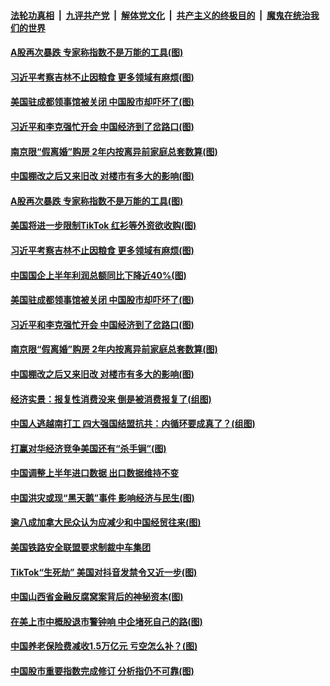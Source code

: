 ####  [法轮功真相](../../../../basic/blob/master/README.md?t=07251502) &nbsp;|&nbsp; [九评共产党](../../../../9ping.md/blob/master/README.md?t=07251502) &nbsp;|&nbsp; [解体党文化](../../../../jtdwh.md/blob/master/README.md?t=07251502)  &nbsp;|&nbsp; [共产主义的终极目的](../../../../gczydzjmd.md/blob/master/README.md?t=07251502) &nbsp;|&nbsp; [魔鬼在统治我们的世界](../../../../mgztzwmdsj.md/blob/master/README.md?t=07251502) 

#### [A股再次暴跌 专家称指数不是万能的工具(图)](../pages/p5/940805.md?t=07251502) 

#### [习近平考察吉林不止因粮食 更多领域有麻烦(图)](../pages/p5/940764.md?t=07251502) 

#### [美国驻成都领事馆被关闭 中国股市却吓坏了(图)](../pages/p5/940739.md?t=07251502) 

#### [习近平和李克强忙开会 中国经济到了岔路口(图)](../pages/p5/940634.md?t=07251502) 

#### [南京限“假离婚”购房 2年内按离异前家庭总套数算(图)](../pages/p5/940662.md?t=07251502) 

#### [中国棚改之后又来旧改 对楼市有多大的影响(图)](../pages/p5/940650.md?t=07251502) 

#### [A股再次暴跌 专家称指数不是万能的工具(图)](../pages/p5/940805.md?t=07251502) 

#### [美国将进一步限制TikTok 红衫等外资欲收购(图)](../pages/p5/940765.md?t=07251502) 

#### [习近平考察吉林不止因粮食 更多领域有麻烦(图)](../pages/p5/940764.md?t=07251502) 

#### [中国国企上半年利润总额同比下降近40%(图)](../pages/p5/940754.md?t=07251502) 

#### [美国驻成都领事馆被关闭 中国股市却吓坏了(图)](../pages/p5/940739.md?t=07251502) 

#### [习近平和李克强忙开会 中国经济到了岔路口(图)](../pages/p5/940634.md?t=07251502) 

#### [南京限“假离婚”购房 2年内按离异前家庭总套数算(图)](../pages/p5/940662.md?t=07251502) 

#### [中国棚改之后又来旧改 对楼市有多大的影响(图)](../pages/p5/940650.md?t=07251502) 

#### [经济实景：报复性消费没来 倒是被消费报复了(组图)](../pages/p5/940661.md?t=07251502) 

#### [中国人逃越南打工 四大强国结盟抗共：内循环要成真了？(组图)](../pages/p5/940657.md?t=07251502) 

#### [打赢对华经济竞争美国还有“杀手锏”(图)](../pages/p5/940660.md?t=07251502) 

#### [中国调整上半年进口数据 出口数据维持不变](../pages/p5/940647.md?t=07251502) 

#### [中国洪灾或现“黑天鹅”事件 影响经济与民生(图)](../pages/p5/940632.md?t=07251502) 

#### [逾八成加拿大民众认为应减少和中国经贸往来(图)](../pages/p5/940617.md?t=07251502) 

#### [美国铁路安全联盟要求制裁中车集团](../pages/p5/940615.md?t=07251502) 

#### [TikTok“生死劫” 美国对抖音发禁令又近一步(图)](../pages/p5/940613.md?t=07251502) 

#### [中国山西省金融反腐窝案背后的神秘资本(图)](../pages/p5/940558.md?t=07251502) 

#### [在美上市中概股退市警钟响 中企堵死自己的路(图)](../pages/p5/940557.md?t=07251502) 

#### [中国养老保险费减收1.5万亿元 亏空怎么补？(图)](../pages/p5/940549.md?t=07251502) 

#### [中国股市重要指数完成修订 分析指仍不可靠(图)](../pages/p5/940547.md?t=07251502) 

